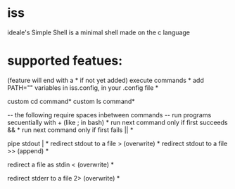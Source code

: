 # iss
ideale's Simple Shell is a minimal shell made on the c language

# supported featues:
(feature will end with a * if not yet added)
execute commands *
add PATH="" variables in iss.config, in your .config file *

custom cd command*
custom ls command*

-- the following require spaces inbetween commands --
run programs secuentially with + (like ; in bash) *
run next command only if first succeeds && *
run next command only if first fails || *

pipe stdout | *
redirect stdout to a file > (overwrite) *
redirect stdout to a file >> (append) *

redirect a file as stdin < (overwrite) *

redirect stderr to a file 2> (overwrite) *


